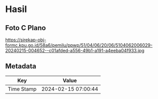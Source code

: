 # Hasil

## Foto C Plano

https://sirekap-obj-formc.kpu.go.id/58a6/pemilu/ppwp/51/04/06/20/06/5104062006029-20240215-004652--c01afded-a556-49b1-a191-a4eeba04f933.jpg


## Metadata

| Key        | Value               |
| ---------- | ------------------- |
| Time Stamp | 2024-02-15 07:00:44 |



